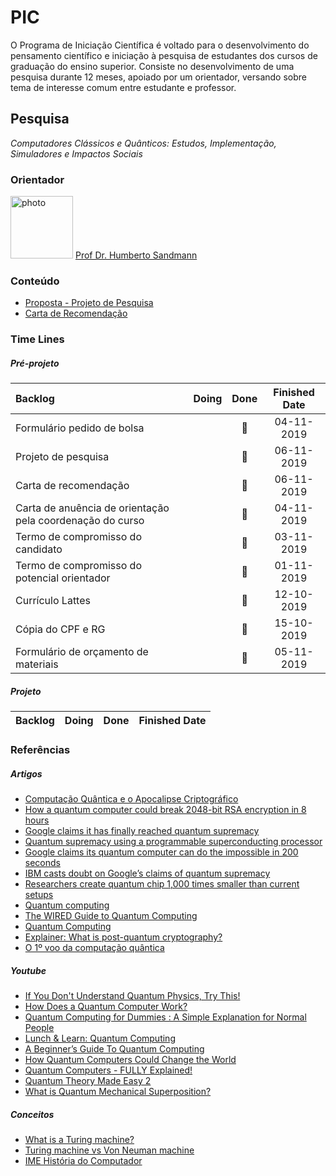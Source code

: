 # PIC

O Programa de Iniciação Científica é voltado para o desenvolvimento do pensamento científico e iniciação à pesquisa de estudantes dos cursos de graduação do ensino superior. Consiste no desenvolvimento de uma pesquisa durante 12 meses, apoiado por um orientador, versando sobre tema de interesse comum entre estudante e professor.

## Pesquisa
*Computadores Clássicos e Quânticos: Estudos, Implementação, Simuladores e Impactos Sociais*

### Orientador
<img src="https://avatars3.githubusercontent.com/u/20843348?s=460&v=4" alt="photo"
	title="Humberto Sandmann" width="100" height="100" />
 [Prof Dr. Humberto Sandmann](https://hsandmann.github.io)

### Conteúdo

- [Proposta  - Projeto de Pesquisa](https://drive.google.com/file/d/1Fj6oEMw1DZtSEohj1P5LZT-rMY8O65uG/view?usp=sharing)
- [Carta de Recomendação](https://drive.google.com/file/d/1MXZkaBesbQW2g_WaWSG85M8X1Zsa3bWK/view?usp=sharing)

### Time Lines 

##### Pré-projeto

|Backlog|Doing|Done|Finished Date|
|:-------------|:------:|:------:|:------:|
|Formulário pedido de bolsa||📄|04-11-2019|
|Projeto de pesquisa||📄|06-11-2019|
|Carta de recomendação||📄|06-11-2019|
|Carta de anuência de orientação pela coordenação do curso||📄|04-11-2019|
|Termo de compromisso do candidato||📄|03-11-2019|
|Termo de compromisso do potencial orientador||📄|01-11-2019|
|Currículo Lattes||📄|12-10-2019|
|Cópia do CPF e RG||📄|15-10-2019|
|Formulário de orçamento de materiais||📄|05-11-2019|

##### Projeto

|Backlog|Doing|Done|Finished Date|
|:-------------|:------:|:------:|:------:|


### Referências

##### Artigos

- [Computação Quântica e o Apocalipse Criptográfico](http://www.serpro.gov.br/menu/noticias/noticias-2019/computacao-quantica-apocalipse-criptografico-parte-1)
- [How a quantum computer could break 2048-bit RSA encryption in 8 hours](https://www.technologyreview.com/s/613596/how-a-quantum-computer-could-break-2048-bit-rsa-encryption-in-8-hours/?utm_medium=tr_social&utm_campaign=site_visitor.unpaid.engagement&utm_source=LinkedIn#Echobox=1572026558)
- [Google claims it has finally reached quantum supremacy](https://www.newscientist.com/article/2217347-google-claims-it-has-finally-reached-quantum-supremacy/)
- [Quantum supremacy using a programmable superconducting processor](https://www.nature.com/articles/s41586-019-1666-5)
- [Google claims its quantum computer can do the impossible in 200 seconds](https://edition.cnn.com/2019/10/23/tech/google-quantum-supremacy-scn/index.html)
- [IBM casts doubt on Google’s claims of quantum supremacy](https://www.sciencemag.org/news/2019/10/ibm-casts-doubt-googles-claims-quantum-supremacy)
- [Researchers create quantum chip 1,000 times smaller than current setups](https://phys.org/news/2019-10-quantum-chip-smaller-current-setups.html)
- [Quantum computing](https://www.explainthatstuff.com/quantum-computing.html)
- [The WIRED Guide to Quantum Computing](https://www.wired.com/story/wired-guide-to-quantum-computing/)
- [Quantum Computing](https://www.explainingcomputers.com/quantum.html)
- [Explainer: What is post-quantum cryptography?](https://www-technologyreview-com.cdn.ampproject.org/c/s/www.technologyreview.com/s/613946/explainer-what-is-post-quantum-cryptography/amp/)
- [O 1º voo da computação quântica](https://www1.folha.uol.com.br/colunas/marceloviana/2019/11/o-1o-voo-da-computacao-quantica.shtml)

##### Youtube
- [If You Don't Understand Quantum Physics, Try This!](https://www.youtube.com/watch?v=Usu9xZfabPM)
- [How Does a Quantum Computer Work?](https://www.youtube.com/watch?v=g_IaVepNDT4)
- [Quantum Computing for Dummies : A Simple Explanation for Normal People](https://www.youtube.com/watch?v=lypnkNm0B4A)
- [Lunch & Learn: Quantum Computing](https://www.youtube.com/watch?v=7susESgnDv8)
- [A Beginner’s Guide To Quantum Computing](https://www.youtube.com/watch?v=JRIPV0dPAd4&feature=youtu.be)
- [How Quantum Computers Could Change the World](https://www.youtube.com/watch?v=kEJBxotcxRw&app=desktop)
- [Quantum Computers - FULLY Explained!](https://www.youtube.com/watch?v=PzL-oXxNGVM)
- [Quantum Theory Made Easy 2](https://www.youtube.com/watch?v=FlIrgE5T_g0&feature=youtu.be)
- [What is Quantum Mechanical Superposition?](https://www.youtube.com/watch?v=3E3QT-QU0bw&feature=youtu.be)

##### Conceitos

- [What is a Turing machine?](https://www.cl.cam.ac.uk/projects/raspberrypi/tutorials/turing-machine/one.html)
- [Turing machine vs Von Neuman machine](https://stackoverflow.com/questions/2782014/turing-machine-vs-von-neuman-machine)
- [IME História do Computador](https://www.ime.usp.br/~macmulti/historico/)
